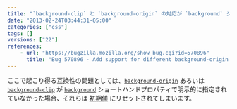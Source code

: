 ```yaml
---
title: "`background-clip` と `background-origin` の対応が `background` ショートハンドプロパティへ追加されました"
date: "2013-02-24T03:44:31-05:00"
categories: ["css"]
tags: []
versions: ["22"]
references:
    - url: "https://bugzilla.mozilla.org/show_bug.cgi?id=570896"
      title: "Bug 570896 - Add support for different background-origin and background-clip in background shorthand"
---
```

ここで起こり得る互換性の問題としては、[`background-origin`](https://developer.mozilla.org/docs/Web/CSS/background-origin) あるいは [`background-clip`](https://developer.mozilla.org/docs/Web/CSS/background-clip) が [`background`](https://developer.mozilla.org/docs/Web/CSS/background) ショートハンドプロパティで明示的に指定されていなかった場合、それらは [初期値](https://developer.mozilla.org/docs/Web/CSS/initial) にリセットされてしまいます。
